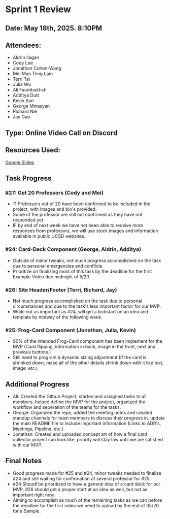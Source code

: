 # Sprint 1 Review 
## Date: May 18th, 2025. 8:10PM

## Attendees:
- Aldrin Ilagan
- Cody Lee
- Jonathan Cohen-Wang
- Mei Man Teng Lam
- Terri Tai
- Julia Wu
- Ali Farahbakhsh 
- Additya Dutt
- Kevin Sun
- George Minasyan
- Richard Nie
- Jay Gao

## Type: Online Video Call on Discord

## Resources Used:

[Google Slides](https://docs.google.com/document/d/16wE906ZTQJBR-ZOM8NutkjISwPqHlVVOXSBEk2PMyqc/edit?tab=t.0)

## Task Progress

### #27: Get 20 Professors (Cody and Mei)
- 11 Professors out of 20 have been confirmed to be included in the project, with images and bio's provided.
- Some of the professor are still not confirmed as they have not responded yet.
- IF by end of next week we have not been able to receive more responses from professors, we will use stock images and information available in public UCSD websites.

### #24: Card-Deck Component (George, Aldrin, Additya)
- Outside of minor tweaks, not much progress accomplished on the task due to personal emergencies and conflicts
- Prioritize on finalizing most of this task by the deadline for the first Example Video due midnight of 5/20.

### #26: Site Header/Footer (Terri, Richard, Jay)
- Not much progress accomplished on the task due to personal circumstances and due to the task's less important factor for our MVP.
- While not as important as #24, will get a kickstart on an idea and template by midway of the following week.

### #25: Frog-Card Component (Jonathan, Julia, Kevin)
- 90% of the intended Frog-Card component has been implement for the MVP (Card flipping, information in back, image in the front, next and previous buttons.)
- Still need to program a dynamic sizing adjustment (If the card is shrinked down, make all of the other details shrink down with it like text, image, etc.)

## Additional Progress
- Ali: Created the Github Project, started and assigned tasks to all members, helped define the MVP for the project, organized the workflow and seperation of the teams for the tasks.
- George: Organized the repo, added the meeting notes and created standup channels for team members to discuss their progress in, update the main README file to include important information (Links to ADR's, Meetings, Pipeline, etc.)
- Jonathan: Created and uploaded concept art of how a final card collector project can look like, priority will stay low until we are satisfied with our MVP.

## Final Notes
- Good progress made for #25 and #24, minor tweaks needed to finalize #24 and still waiting for confirmation of several professor for #25.
- #24 Shoudl be prioritized to have a general idea of a card deck for our MVP, #26 should get a proper start at an idea as well, but not as important right now.
- Aiming to accomplish as much of the remaining tasks as we can before the deadline for the first video we need to upload by the end of 05/20 for a Sample.

